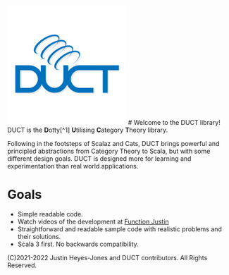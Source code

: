 <img src="./images/ductlogo-small.png" width="270" alt="Duct Logo">
# Welcome to the DUCT library!
DUCT is the <b>D</b>otty[^1] <b>U</b>tilising <b>C</b>ategory <b>T</b>heory library.

Following in the footsteps of Scalaz and Cats, DUCT brings powerful and principled abstractions from Category Theory to Scala, but with some different design goals. DUCT is designed more for learning and experimentation than real world applications.

# Goals
* Simple readable code.
* Watch videos of the development at [Function Justin](https://www.youtube.com/c/FunctionalJustin)
* Straightforward and readable sample code with realistic problems and their solutions.
* Scala 3 first. No backwards compatibility.

[^1]: Before Scala 3 was known as such it was known as Dotty. 


(C)2021-2022 Justin Heyes-Jones and DUCT contributors. All Rights Reserved.

